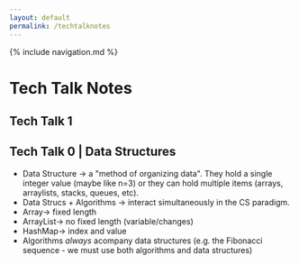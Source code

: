 ```yaml
---
layout: default
permalink: /techtalknotes
---
```

{% include navigation.md %}
# Tech Talk Notes

## **Tech Talk 1**


## **Tech Talk 0 | Data Structures**

* Data Structure → a "method of organizing data". They hold a single integer value (maybe like n=3) or they can hold multiple items (arrays, arraylists, stacks, queues, etc). 
* Data Strucs + Algorithms → interact simultaneously in the CS paradigm. 
* Array→ fixed length
* ArrayList→ no fixed length (variable/changes)
* HashMap→ index and value
* Algorithms *always* acompany data structures (e.g. the Fibonacci sequence - we must use both algorithms and data structures)

